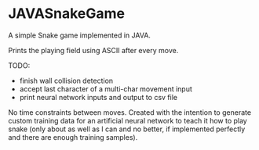# JAVASnakeGame
A simple Snake game implemented in JAVA.

Prints the playing field using ASCII after every move.

TODO:
- finish wall collision detection
- accept last character of a multi-char movement input
- print neural network inputs and output to csv file

No time constraints between moves. Created with the intention to generate custom training data for an artificial neural network to teach it how to play snake (only about as well as I can and no better, if implemented perfectly and there are enough training samples).
